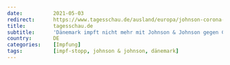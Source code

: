 ```yaml
---
date:          2021-05-03
redirect:      https://www.tagesschau.de/ausland/europa/johnson-corona-daenemark-101.html
title:         tagesschau.de
subtitle:      'Dänemark impft nicht mehr mit Johnson & Johnson gegen Corona'
country:       DE
categories:    [Impfung]
tags:          [impf-stopp, johnson & johnson, dänemark]
---
```

